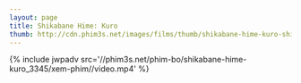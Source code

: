 ```yaml
---
layout: page
title: Shikabane Hime: Kuro
thumb: http://cdn.phim3s.net/images/films/thumb/shikabane-hime-kuro-shikabane-hime-kuro-2012.jpg
---
```

{% include jwpadv src='//phim3s.net/phim-bo/shikabane-hime-kuro_3345/xem-phim//video.mp4' %}